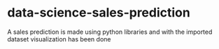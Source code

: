 # data-science-sales-prediction
A sales prediction is made using python libraries and with the imported dataset visualization has been done
